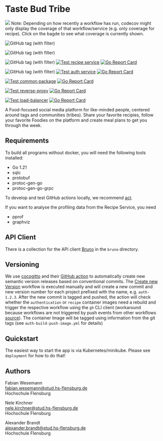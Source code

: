 

# Taste Bud Tribe
[![](https://codecov.io/gh/stockhut/hsfl-master-ai-cloud-engineering/graph/badge.svg?token=JD50FBWWAJ)](https://codecov.io/gh/stockhut/hsfl-master-ai-cloud-engineering) 
Note: Depending on how recently a workflow has run, codecov might only display the coverage of that workflow/service (e.g. only coverage for recipe). Click on the bagde to see what coverage is currently shown.

![GitHub tag (with filter)](https://img.shields.io/github/v/tag/stockhut/hsfl-master-ai-cloud-engineering?label=Version)

![GitHub tag (with filter)](https://img.shields.io/github/v/tag/stockhut/hsfl-master-ai-cloud-engineering?filter=frontend-*&label=Version)

![GitHub tag (with filter)](https://img.shields.io/github/v/tag/stockhut/hsfl-master-ai-cloud-engineering?filter=recipe-*&label=Version)
[![Test recipe service](https://github.com/stockhut/hsfl-master-ai-cloud-engineering/actions/workflows/recipe-test.yml/badge.svg)](https://github.com/stockhut/hsfl-master-ai-cloud-engineering/actions/workflows/recipe-test.yml)
[![Go Report Card](https://goreportcard.com/badge/github.com/stockhut/hsfl-master-ai-cloud-engineering/recipe)](https://goreportcard.com/report/github.com/stockhut/hsfl-master-ai-cloud-engineering/recipe)

![GitHub tag (with filter)](https://img.shields.io/github/v/tag/stockhut/hsfl-master-ai-cloud-engineering?filter=auth-*&label=Version)
[![Test auth service](https://github.com/stockhut/hsfl-master-ai-cloud-engineering/actions/workflows/auth-test.yml/badge.svg)](https://github.com/stockhut/hsfl-master-ai-cloud-engineering/actions/workflows/auth-test.yml)
[![Go Report Card](https://goreportcard.com/badge/github.com/stockhut/hsfl-master-ai-cloud-engineering/authentication)](https://goreportcard.com/report/github.com/stockhut/hsfl-master-ai-cloud-engineering/authentication)

[![Test common package](https://github.com/stockhut/hsfl-master-ai-cloud-engineering/actions/workflows/test-common.yml/badge.svg)](https://github.com/stockhut/hsfl-master-ai-cloud-engineering/actions/workflows/test-common.yml)
[![Go Report Card](https://goreportcard.com/badge/github.com/stockhut/hsfl-master-ai-cloud-engineering/common)](https://goreportcard.com/report/github.com/stockhut/hsfl-master-ai-cloud-engineering/common)

[![Test reverse-proxy](https://github.com/stockhut/hsfl-master-ai-cloud-engineering/actions/workflows/test-reverse-proxy.yml/badge.svg)](https://github.com/stockhut/hsfl-master-ai-cloud-engineering/actions/workflows/test-reverse-proxy.yml)
[![Go Report Card](https://goreportcard.com/badge/github.com/stockhut/hsfl-master-ai-cloud-engineering/reverse-proxy)](https://goreportcard.com/report/github.com/stockhut/hsfl-master-ai-cloud-engineering/reverse-proxy)

[![Test load-balancer](https://github.com/stockhut/hsfl-master-ai-cloud-engineering/actions/workflows/test-load-balancer.yml/badge.svg)](https://github.com/stockhut/hsfl-master-ai-cloud-engineering/actions/workflows/test-load-balancer.yml)
[![Go Report Card](https://goreportcard.com/badge/github.com/stockhut/hsfl-master-ai-cloud-engineering/load-balancer)](https://goreportcard.com/report/github.com/stockhut/hsfl-master-ai-cloud-engineering/load-balancer)

A Food-focused social media platform for like-minded people, centered around tags and communities (tribes). Share your favorite recipies, follow your favorite Foodies on the platform and create meal plans to get you through the week.

## Requirements

To build all programs without docker, you will need the following tools installed:

- Go 1.21
- sqlc
- protobuf
- protoc-gen-go
- protoc-gen-go-grpc

To develop and test GitHub actions locally, we recommend [act](https://github.com/nektos/act).

If you want to analyse the profiling data from the Recipe Service, you need
- pprof
- graphviz

## API Client

There is a collection for the API client [Bruno](https://www.usebruno.com/) in the `bruno` directory.

## Versioning

We use [cocogitto](https://docs.cocogitto.io/) and their [GitHub action](https://github.com/cocogitto/cocogitto-action) to automatically create new semantic version releases based on conventional commits.
The [Create new Version](https://github.com/stockhut/hsfl-master-ai-cloud-engineering/actions/workflows/release.yml) workflow is executed manually and will create a new commit and new version number for each project prefixed with the name, e.g. `auth-1.2.3`.
After the new commit is tagged and pushed, the action will check whether the `authentication` or `recipe` container images need a rebuild and trigger the respective workflow using the `gh` CLI client (workaround because workflows are not triggered by push events from other workflows [source](https://stackoverflow.com/questions/72110432/github-workflow-is-not-triggered-after-pushing-tags)).
The container Image will be tagged using information from the git tags (see `auth-build-push-image.yml` for details)

## Quickstart

The easiest way to start the app is via Kubernetes/minikube. Please see `deployment` for how to do that!

## Authors
Fabian Wesemann\
fabian.wesemann@stud.hs-flensburg.de\
Hochschule Flensburg

Nele Kirchner\
nele.kirchner@stud.hs-flensburg.de\
Hochschule Flensburg

Alexander Brandt\
alexander.brandt@stud.hs-flensburg.de\
Hochschule Flensburg
